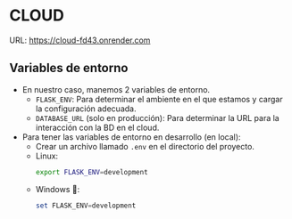 # CLOUD

URL: https://cloud-fd43.onrender.com

## Variables de entorno
- En nuestro caso, manemos 2 variables de entorno.
  - `FLASK_ENV`: Para determinar el ambiente en el que estamos y cargar la configuración adecuada.
  - `DATABASE_URL` (solo en producción): Para determinar la URL para la interacción con la BD en el cloud.
- Para tener las variables de entorno en desarrollo (en local):
  - Crear un archivo llamado `.env` en el directorio del proyecto.
  - Linux:
    ```bash
    export FLASK_ENV=development
    ```
  - Windows 💩​:
    ```powershell
    set FLASK_ENV=development
    ```